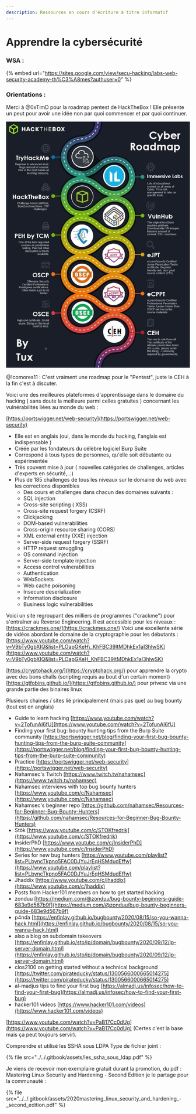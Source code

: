 ```yaml
---
description: Ressources en cours d'écriture à titre informatif
---
```


# Apprendre la cybersécurité

### **WSA :**

{% embed url="https://sites.google.com/view/secu-hacking/labs-web-security-academy-th%C3%A8mes?authuser=0" %}

### Orientations :

Merci à @0xTimD pour la roadmap pentest de HackTheBox ! Elle présente un peut pour avoir une idée non par quoi commencer et par quoi continuer. 

![](../../.gitbook/assets/image0.jpg)

@!comores11 : C'est vraiment une roadmap pour le "Pentest",  juste le CEH à la fin c'est à discuter.

Voici une des meilleures plateformes d'apprentissage dans le domaine du hacking \( sans doute la meilleure parmi celles gratuites \) concernant les vulnérabilités liées au monde du web :

[https://portswigger.net/web-security](https://portswigger.net/web-security)

* Elle est en anglais \(oui, dans le monde du hacking, l'anglais est indispensable \)
* Créée par les fondateurs du célèbre logiciel Burp Suite
* Correspond à tous types de personnes, qu'elle soit débutante ou expérimentée
* Très souvent mise à jour \( nouvelles catégories de challenges, articles d'experts en sécurité,...\)
* Plus de 185 challenges de tous les niveaux sur le domaine du web avec les corrections disponibles
  * Des cours et challenges dans chacun des domaines suivants :
  * SQL injection
  * Cross-site scripting \( XSS\)
  * Cross-site request forgery \(CSRF\)
  * Clickjacking
  * DOM-based vulnerabilities
  * Cross-origin resource sharing \(CORS\)
  * XML external entity \(XXE\) injection
  * Server-side request forgery \(SSRF\)
  * HTTP request smuggling
  * OS command injection
  * Server-side template injection
  * Access control vulnerabilities
  * Authentication
  * WebSockets
  * Web cache poisoning
  * Insecure deserialization
  * Information disclosure
  * Business logic vulnerabilities

Voici un site regroupant des milliers de programmes \("crackme"\) pour s'entraîner au Reverse Engineering. Il est accessible pour les niveaux : [https://crackmes.one/](https://crackmes.one/) Voici une excellente série de vidéos abordant le domaine de la cryptographie pour les débutants : [https://www.youtube.com/watch?v=V9bTy0gbXIQ&list=PLOapGKeH\_KhFBC39ltMDhkEx1aI3hlwSK](https://www.youtube.com/watch?v=V9bTy0gbXIQ&list=PLOapGKeH_KhFBC39ltMDhkEx1aI3hlwSK)

[https://cryptohack.org/](https://cryptohack.org/) pour apprendre la crypto avec des bons challs \(scripting requis au bout d'un certain moment\) [https://gtfobins.github.io/](https://gtfobins.github.io/) pour privesc via une grande partie des binaires linux

Plusieurs chaines / sites lié principalement \(mais pas que\) au bug bounty \(tout est en anglais\)

* Guide to learn hacking [https://www.youtube.com/watch?v=2TofunAI6fU](https://www.youtube.com/watch?v=2TofunAI6fU)
* Finding your first bug: bounty hunting tips from the Burp Suite community [https://portswigger.net/blog/finding-your-first-bug-bounty-hunting-tips-from-the-burp-suite-community](https://portswigger.net/blog/finding-your-first-bug-bounty-hunting-tips-from-the-burp-suite-community)
* Practice [https://portswigger.net/web-security](https://portswigger.net/web-security)
* Nahamsec's Twitch [https://www.twitch.tv/nahamsec](https://www.twitch.tv/nahamsec)
* Nahamsec interviews with top bug bounty hunters [https://www.youtube.com/c/Nahamsec](https://www.youtube.com/c/Nahamsec)
* Nahamsec's beginner repo [https://github.com/nahamsec/Resources-for-Beginner-Bug-Bounty-Hunters](https://github.com/nahamsec/Resources-for-Beginner-Bug-Bounty-Hunters)
* Stök [https://www.youtube.com/c/STOKfredrik](https://www.youtube.com/c/STOKfredrik)
* InsiderPhD [https://www.youtube.com/c/InsiderPhD](https://www.youtube.com/c/InsiderPhD)
* Series for new bug hunters [https://www.youtube.com/playlist?list=PLbyncTkpno5FAC0DJYuJrEqHSMdudEffw](https://www.youtube.com/playlist?list=PLbyncTkpno5FAC0DJYuJrEqHSMdudEffw)
* Jhaddix [https://www.youtube.com/c/jhaddix](https://www.youtube.com/c/jhaddix)
* Posts from Hacker101 members on how to get started hacking
* zonduu [https://medium.com/@zonduu/bug-bounty-beginners-guide-683e9d567b9f](https://medium.com/@zonduu/bug-bounty-beginners-guide-683e9d567b9f)
* p4nda [https://enfinlay.github.io/bugbounty/2020/08/15/so-you-wanna-hack.html](https://enfinlay.github.io/bugbounty/2020/08/15/so-you-wanna-hack.html)
* also a blog on subdomain takeovers [https://enfinlay.github.io/sto/ip/domain/bugbounty/2020/09/12/ip-server-domain.html](https://enfinlay.github.io/sto/ip/domain/bugbounty/2020/09/12/ip-server-domain.html)
* clos2100 on getting started without a technical background [https://twitter.com/pirateducky/status/1300566000665014275](https://twitter.com/pirateducky/status/1300566000665014275)
* al-madjus tips to find your first bug [https://almadj.us/infosec/how-to-find-your-first-bug](https://almadj.us/infosec/how-to-find-your-first-bug)
* hacker101 videos [https://www.hacker101.com/videos](https://www.hacker101.com/videos)

[https://www.youtube.com/watch?v=PaB17Cc0dUg](https://www.youtube.com/watch?v=PaB17Cc0dUg) \(Certes c'est la base mais ça peut toujours servir\).

Comprendre et utilisé les SSHA sous LDPA Type de fichier joint :

{% file src="../../.gitbook/assets/les\_ssha\_sous\_ldap.pdf" %}

Je viens de recevoir mon exemplaire gratuit durant la promotion, du pdf : Mastering Linux Security and Hardening - Second Edition je le partage pour la communauté :

{% file src="../../.gitbook/assets/2020mastering\_linux\_security\_and\_hardening\_-\_second\_edition.pdf" %}

